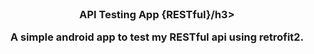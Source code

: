 

<!-- PROJECT DESCRIPTION -->
<br />

  <h3 align="center">API Testing App {RESTful}/h3>

  <p align="center">
    A simple android app to test my RESTful api using retrofit2.
    <br />
    